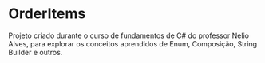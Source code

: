 # OrderItems

Projeto criado durante o curso de fundamentos de C# do professor Nelio Alves, para explorar os conceitos aprendidos de Enum, Composição, String Builder e outros.
